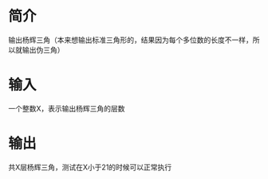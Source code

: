 # 简介

输出杨辉三角（本来想输出标准三角形的，结果因为每个多位数的长度不一样，所以就输出伪三角）

# 输入

一个整数X，表示输出杨辉三角的层数

# 输出

共X层杨辉三角，测试在X小于21的时候可以正常执行